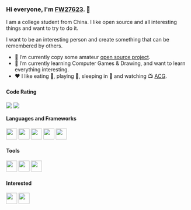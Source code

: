 ### Hi everyone, I'm [FW27623](https://www.fw1028.top). 👋

I am a college student from China. I like open source and all interesting things and want to try to do it.

I want to be an interesting person and create something that can be remembered by others.

- 🔭 I’m currently copy some amateur [open source project](https://github.com/FW27623?tab=repositories).
- 🌱 I’m currently learning Computer Games & Drawing, and want to learn everything interesting.
- ❤️ I like eating 🍉, playing 🏓, sleeping in 🛌 and watching 📺 [ACG](<https://en.wikipedia.org/wiki/ACG_(subculture)>).

#### Code Rating
<img align="center" src="https://github-readme-stats.vercel.app/api?username=FW27623&hide_title=false&show_icons=true&icon_color=0078e7&title_color=0078e7&locale=en">
<img align="center" src="https://github-readme-stats.vercel.app/api/top-langs/?username=FW27623&hide_title=false&show_icons=true&icon_color=0078e7&title_color=0078e7&locale=en">

#### Languages and Frameworks

<code><img height="30" src="https://www.fw1028.top/wp-content/uploads/2021/06/html.png"></code>
<code><img height="30" src="https://www.fw1028.top/wp-content/uploads/2021/06/css.png"></code>
<code><img height="30" src="https://www.fw1028.top/wp-content/uploads/2021/06/javascript.png"></code>
<code><img height="30" src="https://www.fw1028.top/wp-content/uploads/2021/06/nodejs.png"></code>
<code><img height="30" src="https://www.fw1028.top/wp-content/uploads/2021/06/python.png"></code>

#### Tools

<code><img height="30" src="https://www.fw1028.top/wp-content/uploads/2021/06/git.png"></code>
<code><img height="30" src="https://www.fw1028.top/wp-content/uploads/2021/06/visual-studio-code.png"></code>
<code><img height="30" src="https://www.fw1028.top/wp-content/uploads/2021/06/macos.png"></code>

#### Interested

<code><img height="30" src="https://www.fw1028.top/wp-content/uploads/2021/06/unity.png"></code>
<code><img height="30" src="https://www.fw1028.top/wp-content/uploads/2021/06/unreal-engine.png"></code>
